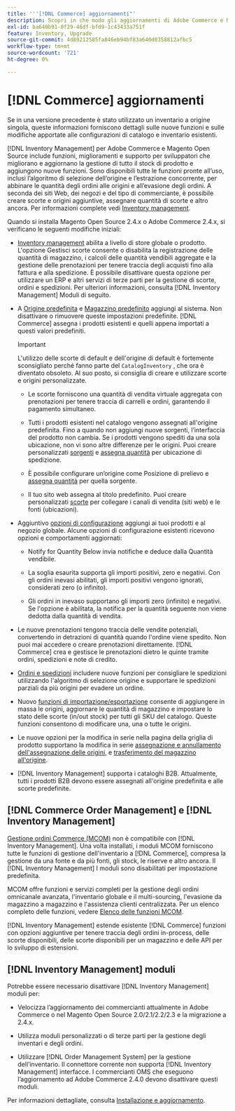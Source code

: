 ```yaml
---
title: '''[!DNL Commerce] aggiornamenti"'
description: Scopri in che modo gli aggiornamenti di Adobe Commerce e Magento Open Source influiscono su cataloghi e [!DNL Inventory Management] configurazioni.
exl-id: ba640b91-0f29-46df-bfd9-1c43433a751f
feature: Inventory, Upgrade
source-git-commit: 4d89212585fa846eb94bf83a640d0358812afbc5
workflow-type: tm+mt
source-wordcount: '721'
ht-degree: 0%

---
```


# [!DNL Commerce] aggiornamenti

Se in una versione precedente è stato utilizzato un inventario a origine singola, queste informazioni forniscono dettagli sulle nuove funzioni e sulle modifiche apportate alle configurazioni di catalogo e inventario esistenti.

[!DNL Inventory Management] per Adobe Commerce e Magento Open Source include funzioni, miglioramenti e supporto per sviluppatori che migliorano e aggiornano la gestione di tutto il stock di prodotto e aggiungono nuove funzioni. Sono disponibili tutte le funzioni pronte all’uso, inclusi l’algoritmo di selezione dell’origine e l’estrazione concorrente, per abbinare le quantità degli ordini alle origini e all’evasione degli ordini. A seconda dei siti Web, dei negozi e del tipo di commerciante, è possibile creare scorte e origini aggiuntive, assegnare quantità di scorte e altro ancora. Per informazioni complete vedi [Inventory management](introduction.md).

Quando si installa Magento Open Source 2.4.x o Adobe Commerce 2.4.x, si verificano le seguenti modifiche iniziali:

- [Inventory management](enable.md) abilita a livello di store globale o prodotto. L&#39;opzione Gestisci scorte consente o disabilita la registrazione delle quantità di magazzino, i calcoli delle quantità vendibili aggregate e la gestione delle prenotazioni per tenere traccia degli acquisti fino alla fattura e alla spedizione. È possibile disattivare questa opzione per utilizzare un ERP e altri servizi di terze parti per la gestione di scorte, ordini e spedizioni. Per ulteriori informazioni, consulta [!DNL Inventory Management] Moduli di seguito.

- A [Origine predefinita](sources-manage.md) e [Magazzino predefinito](stocks-manage.md) aggiungi al sistema. Non disattivare o rimuovere queste impostazioni predefinite. [!DNL Commerce] assegna i prodotti esistenti e quelli appena importati a questi valori predefiniti.

  >[!IMPORTANT]
  >
  >L&#39;utilizzo delle scorte di default e dell&#39;origine di default è fortemente sconsigliato perché fanno parte del `CatalogInventory` , che ora è diventato obsoleto. Al suo posto, si consiglia di creare e utilizzare scorte e origini personalizzate.

   - Le scorte forniscono una quantità di vendita virtuale aggregata con prenotazioni per tenere traccia di carrelli e ordini, garantendo il pagamento simultaneo.

   - Tutti i prodotti esistenti nel catalogo vengono assegnati all&#39;origine predefinita. Fino a quando non aggiungi nuove sorgenti, l’interfaccia del prodotto non cambia. Se i prodotti vengono spediti da una sola ubicazione, non vi sono altre differenze per le origini. Puoi creare personalizzati [sorgenti](sources-add.md) e [assegna quantità](quantities-manage.md) per ubicazione di spedizione.

   - È possibile configurare un’origine come Posizione di prelievo e [assegna quantità](quantities-manage.md) per quella sorgente.

   - Il tuo sito web assegna al titolo predefinito. Puoi creare personalizzati [scorte](stocks-add.md) per collegare i canali di vendita (siti web) e le fonti (ubicazioni).

- Aggiuntivo [opzioni di configurazione](configuration.md) aggiungi ai tuoi prodotti e al negozio globale. Alcune opzioni di configurazione esistenti ricevono opzioni e comportamenti aggiornati:

   - Notify for Quantity Below invia notifiche e deduce dalla Quantità vendibile.

   - La soglia esaurita supporta gli importi positivi, zero e negativi. Con gli ordini inevasi abilitati, gli importi positivi vengono ignorati, considerati zero (o infinito).

   - Gli ordini in inevaso supportano gli importi zero (infinito) e negativi. Se l&#39;opzione è abilitata, la notifica per la quantità seguente non viene dedotta dalla quantità di vendita.

- Le nuove prenotazioni tengono traccia delle vendite potenziali, convertendo in detrazioni di quantità quando l&#39;ordine viene spedito. Non puoi mai accedere o creare prenotazioni direttamente. [!DNL Commerce] crea e gestisce le prenotazioni dietro le quinte tramite ordini, spedizioni e note di credito.

- [Ordini e spedizioni](shipments.md) includere nuove funzioni per consigliare le spedizioni utilizzando l&#39;algoritmo di selezione origine e supportare le spedizioni parziali da più origini per evadere un ordine.

- Nuovo [funzioni di importazione/esportazione](inventory-import-export.md) consente di aggiungere in massa le origini, aggiornare le quantità di magazzino e impostare lo stato delle scorte (in/out stock) per tutti gli SKU del catalogo. Queste funzioni consentono di modificare una, una o tutte le origini.

- Le nuove opzioni per la modifica in serie nella pagina della griglia di prodotto supportano la modifica in serie [assegnazione e annullamento dell&#39;assegnazione delle origini](bulk-assignment.md), e [trasferimento del magazzino all&#39;origine](inventory-transfer.md).

- [!DNL Inventory Management] supporta i cataloghi B2B. Attualmente, tutti i prodotti B2B devono essere assegnati all&#39;origine predefinita e alle scorte predefinite.

## [!DNL Commerce Order Management] e [!DNL Inventory Management]

[Gestione ordini Commerce (MCOM)][1] non è compatibile con [!DNL Inventory Management]. Una volta installati, i moduli MCOM forniscono tutte le funzioni di gestione dell&#39;inventario a [!DNL Commerce], compresa la gestione da una fonte e da più fonti, gli stock, le riserve e altro ancora. Il [!DNL Inventory Management] I moduli sono disabilitati per impostazione predefinita.

MCOM offre funzioni e servizi completi per la gestione degli ordini omnicanale avanzata, l&#39;inventario globale e il multi-sourcing, l&#39;evasione da magazzino a magazzino e l&#39;assistenza clienti centralizzata. Per un elenco completo delle funzioni, vedere [Elenco delle funzioni MCOM][2].

[!DNL Inventory Management] estende esistente [!DNL Commerce] funzioni con opzioni aggiuntive per tenere traccia degli ordini in-process, delle scorte disponibili, delle scorte disponibili per un magazzino e delle API per lo sviluppo di estensioni.

## [!DNL Inventory Management] moduli

Potrebbe essere necessario disattivare [!DNL Inventory Management] moduli per:

- Velocizza l’aggiornamento dei commercianti attualmente in Adobe Commerce o nel Magento Open Source 2.0/2.1/2.2/2.3 e la migrazione a 2.4.x.

- Utilizza moduli personalizzati o di terze parti per la gestione degli inventari e degli ordini.

- Utilizzare [!DNL Order Management System] per la gestione dell’inventario. Il connettore corrente non supporta [!DNL Inventory Management] interfacce. I commercianti OMS che eseguono l’aggiornamento ad Adobe Commerce 2.4.0 devono disattivare questi moduli.

Per informazioni dettagliate, consulta [Installazione e aggiornamento](install-update.md).

[1]: https://omsdocs.magento.com/
[2]: https://omsdocs.magento.com/en/getting-started/feature-list/
